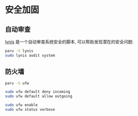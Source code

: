 # 安全加固

## 自动审查

[lynis] 是一个自动审查系统安全的脚本, 可以帮助发现潜在的安全问题:

```sh
paru -S lynis
sudo lynis audit system
```

[lynis]: https://github.com/CISOfy/lynis

## 防火墙

```sh
paru -S ufw

sudo ufw default deny incoming
sudo ufw default allow outgoing

sudo ufw enable
sudo ufw status verbose
```
